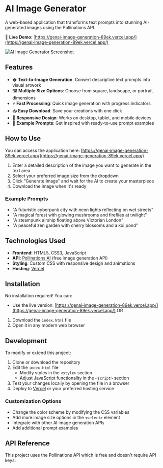 # AI Image Generator

A web-based application that transforms text prompts into stunning AI-generated images using the Pollinations API.

🔗 **Live Demo**: [https://genai-image-generation-89ek.vercel.app/](https://genai-image-generation-89ek.vercel.app/)

![AI Image Generator Screenshot](https://via.placeholder.com/800x500/667eea/ffffff?text=AI+Image+Generator+Screenshot)

## Features

- � **Text-to-Image Generation**: Convert descriptive text prompts into visual artwork
- 🖼️ **Multiple Size Options**: Choose from square, landscape, or portrait dimensions
- ⚡ **Fast Processing**: Quick image generation with progress indicators
- 📥 **Easy Download**: Save your creations with one click
- 📱 **Responsive Design**: Works on desktop, tablet, and mobile devices
- 🎨 **Example Prompts**: Get inspired with ready-to-use prompt examples

## How to Use

You can access the application here: [https://genai-image-generation-89ek.vercel.app/](https://genai-image-generation-89ek.vercel.app/)

1. Enter a detailed description of the image you want to generate in the text area
2. Select your preferred image size from the dropdown
3. Click "Generate Image" and wait for the AI to create your masterpiece
4. Download the image when it's ready

### Example Prompts

- "A futuristic cyberpunk city with neon lights reflecting on wet streets"
- "A magical forest with glowing mushrooms and fireflies at twilight"
- "A steampunk airship floating above Victorian London"
- "A peaceful zen garden with cherry blossoms and a koi pond"

## Technologies Used

- **Frontend**: HTML5, CSS3, JavaScript
- **API**: [Pollinations AI](https://pollinations.ai/) (free image generation API)
- **Styling**: Custom CSS with responsive design and animations
- **Hosting**: [Vercel](https://vercel.com/)

## Installation

No installation required! You can:
- Use the live version: [https://genai-image-generation-89ek.vercel.app/](https://genai-image-generation-89ek.vercel.app/)
OR
1. Download the `index.html` file
2. Open it in any modern web browser

## Development

To modify or extend this project:

1. Clone or download the repository
2. Edit the `index.html` file
   - Modify styles in the `<style>` section
   - Adjust JavaScript functionality in the `<script>` section
3. Test your changes locally by opening the file in a browser
4. Deploy to [Vercel](https://vercel.com/) or your preferred hosting service

### Customization Options

- Change the color scheme by modifying the CSS variables
- Add more image size options in the `<select>` element
- Integrate with other AI image generation APIs
- Add additional prompt examples

## API Reference

This project uses the Pollinations API which is free and doesn't require API keys:
